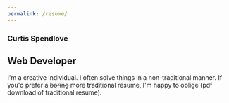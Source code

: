 ```yaml
---
permalink: /resume/
---
```


<section>
    <aside></aside>
    <article class="type-system-geometric">
        <h1>Curtis Spendlove</h1>
        <h2>Web Developer</h2>
        <p>I'm a creative individual. I often solve things in a non-traditional manner. If you'd prefer a <span style="text-decoration: line-through">boring</span> more traditional resume, I'm happy to <a>oblige</a> (pdf download of traditional resume).</p>
    </article>
</section>